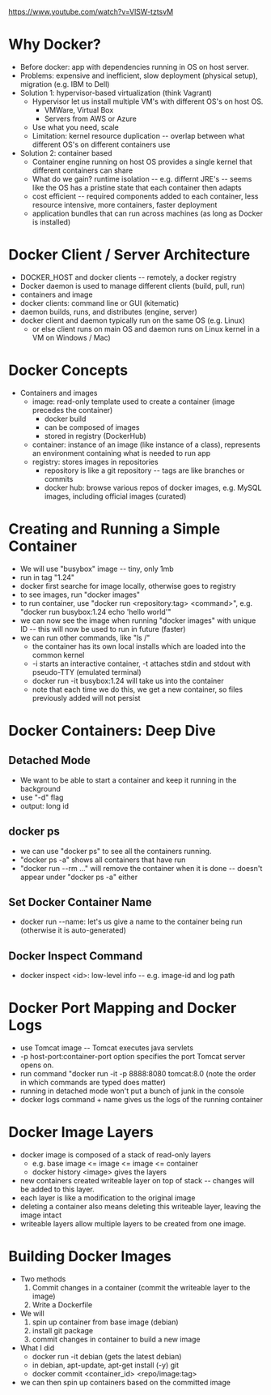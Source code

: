 https://www.youtube.com/watch?v=VlSW-tztsvM

# Why Docker?
* Before docker: app with dependencies running in OS on host server.
* Problems: expensive and inefficient, slow deployment (physical setup), migration (e.g. IBM to Dell)
* Solution 1: hypervisor-based virtualization (think Vagrant)
  * Hypervisor let us install multiple VM's with different OS's on host OS.
    * VMWare, Virtual Box
    * Servers from AWS or Azure
  * Use what you need, scale
  * Limitation: kernel resource duplication -- overlap between what different OS's on different containers use
* Solution 2: container based
  * Container engine running on host OS provides a single kernel that different containers can share
  * What do we gain?  runtime isolation -- e.g. differnt JRE's -- seems like the OS has a pristine state that each container then adapts
  * cost efficient -- required components added to each container, less resource intensive, more containers, faster deployment
  * application bundles that can run across machines (as long as Docker is installed)
# Docker Client / Server Architecture
  * DOCKER_HOST and docker clients -- remotely, a docker registry
  * Docker daemon is used to manage different clients (build, pull, run)
  * containers and image
  * docker clients: command line or GUI (kitematic)
  * daemon builds, runs, and distributes (engine, server)
  * docker client and daemon typically run on the same OS (e.g. Linux) 
    * or else client runs on main OS and daemon runs on Linux kernel in a VM on Windows / Mac)
# Docker Concepts
* Containers and images
  * image: read-only template used to create a container (image precedes the container)
    * docker build
    * can be composed of images
    * stored in registry (DockerHub)
  * container: instance of an image (like instance of a class), represents an environment containing what is needed to run app
  * registry: stores images in repositories
    * repository is like a git repository -- tags are like branches or commits
    * docker hub: browse various repos of docker images, e.g. MySQL images, including official images (curated)
# Creating and Running a Simple Container
* We will use "busybox" image -- tiny, only 1mb
* run in tag "1.24"
* docker first searche for image locally, otherwise goes to registry
* to see images, run "docker images"
* to run container, use "docker run \<repository:tag> \<command>", e.g. "docker run busybox:1.24 echo 'hello world'"
* we can now see the image when running "docker images" with unique ID -- this will now be used to run in future (faster)
* we can run other commands, like "ls /" 
  * the container has its own local installs which are loaded into the common kernel
  * -i starts an interactive container, -t attaches stdin and stdout with pseudo-TTY (emulated terminal)
  * docker run -it busybox:1.24 will take us into the container
  * note that each time we do this, we get a new container, so files previously added will not persist
# Docker Containers: Deep Dive
## Detached Mode
* We want to be able to start a container and keep it running in the background
* use "-d" flag
* output: long id
## docker ps
* we can use "docker ps" to see all the containers running.
* "docker ps -a" shows all containers that have run
* "docker run --rm ..." will remove the container when it is done -- doesn't appear under "docker ps -a" either
## Set Docker Container Name
* docker run --name: let's us give a name to the container being run (otherwise it is auto-generated)
## Docker Inspect Command
* docker inspect \<id>: low-level info -- e.g. image-id and log path
# Docker Port Mapping and Docker Logs
* use Tomcat image -- Tomcat executes java servlets
* -p host-port:container-port option specifies the port Tomcat server opens on.
* run command "docker run -it -p 8888:8080 tomcat:8.0 (note the order in which commands are typed does matter)
* running in detached mode won't put a bunch of junk in the console
* docker logs command + name gives us the logs of the running container
# Docker Image Layers
* docker image is composed of a stack of read-only layers
  * e.g. base image <= image <= image <= container
  * docker history \<image> gives the layers
* new containers created writeable layer on top of stack -- changes will be added to this layer.
* each layer is like a modification to the original image
* deleting a container also means deleting this writeable layer, leaving the image intact
* writeable layers allow multiple layers to be created from one image.
# Building Docker Images
* Two methods
  1. Commit changes in a container (commit the writeable layer to the image)
  2. Write a Dockerfile
* We will
  1. spin up container from base image (debian)
  2. install git package
  3. commit changes in container to build a new image
* What I did
  * docker run -it debian (gets the latest debian)
  * in debian, apt-update, apt-get install (-y) git
  * docker commit \<container_id> \<repo/image:tag>
* we can then spin up containers based on the committed image